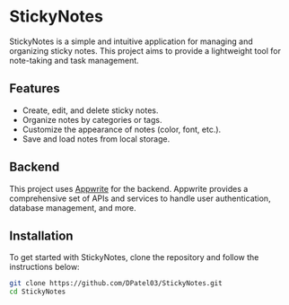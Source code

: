 # StickyNotes

StickyNotes is a simple and intuitive application for managing and organizing sticky notes. This project aims to provide a lightweight tool for note-taking and task management.

## Features

- Create, edit, and delete sticky notes.
- Organize notes by categories or tags.
- Customize the appearance of notes (color, font, etc.).
- Save and load notes from local storage.

## Backend

This project uses [Appwrite](https://cloud.appwrite.io/) for the backend. Appwrite provides a comprehensive set of APIs and services to handle user authentication, database management, and more.

## Installation

To get started with StickyNotes, clone the repository and follow the instructions below:

```bash
git clone https://github.com/DPatel03/StickyNotes.git
cd StickyNotes
```
